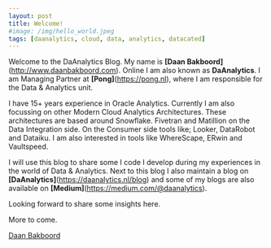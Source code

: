 ```yaml
---
layout: post
title: Welcome!
#image: /img/hello_world.jpeg
tags: [daanalytics, cloud, data, analytics, datacated]
---
```


Welcome to the DaAnalytics Blog. My name is **[Daan Bakboord]**(http://www.daanbakboord.com). Online I am also known as **DaAnalytics**. I am Managing Partner at **[Pong]**(https://pong.nl), where I am responsible for the Data & Analytics unit.

I have 15+ years experience in Oracle Analytics. Currently I am also focussing on other Modern Cloud Analytics Architectures. These architectures are based around Snowflake. Fivetran and Matillion on the Data Integration side. On the Consumer side tools like; Looker, DataRobot and Dataiku. I am also interested in tools like WhereScape, ERwin and Vaultspeed. 

I will use this blog to share some I code I develop during my experiences in the world of Data & Analytics. Next to this blog I also maintain a blog on **[DaAnalytics]**(https://daanalytics.nl/blog) and some of my blogs are also available on **[Medium]**(https://medium.com/@daanalytics).

Looking forward to share some insights here. 

More to come.

[Daan Bakboord](https://www.linkedin.com/in/daanbakboord/)
